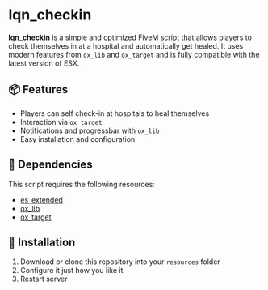 # lqn_checkin

**lqn_checkin** is a simple and optimized FiveM script that allows players to check themselves in at a hospital and automatically get healed. It uses modern features from `ox_lib` and `ox_target` and is fully compatible with the latest version of ESX.

## 📦 Features

- Players can self check-in at hospitals to heal themselves
- Interaction via `ox_target`
- Notifications and progressbar with `ox_lib`
- Easy installation and configuration

## 🔧 Dependencies

This script requires the following resources:

- [es_extended](https://github.com/esx-framework/es_extended)
- [ox_lib](https://overextended.github.io/ox_lib/)
- [ox_target](https://github.com/overextended/ox_target)

## 🧠 Installation

1. Download or clone this repository into your `resources` folder
2. Configure it just how you like it
3. Restart server
